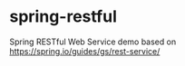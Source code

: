 # spring-restful
Spring RESTful Web Service demo based on https://spring.io/guides/gs/rest-service/
